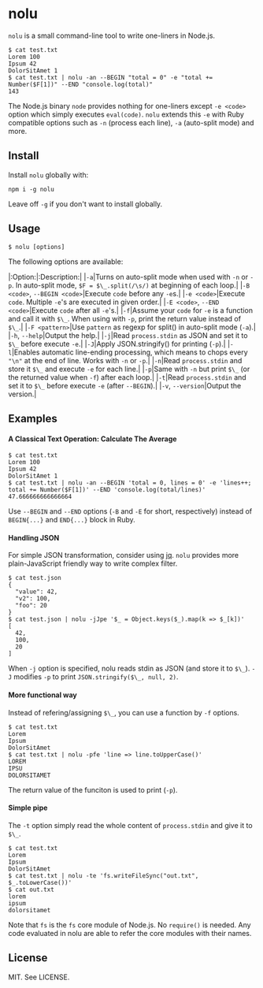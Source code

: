 # nolu

`nolu` is a small command-line tool to write one-liners in Node.js.

```
$ cat test.txt
Lorem 100
Ipsum 42
DolorSitAmet 1
$ cat test.txt | nolu -an --BEGIN "total = 0" -e "total += Number($F[1])" --END "console.log(total)"
143
```

The Node.js binary `node` provides nothing for one-liners except `-e <code>` option which simply executes `eval(code)`.
`nolu` extends this `-e` with Ruby compatible options such as `-n` (process each line), `-a` (auto-split mode) and more.

## Install

Install `nolu` globally with:

```
npm i -g nolu
```

Leave off `-g` if you don't want to install globally.

## Usage

```
$ nolu [options]
```

The following options are available:

|:Option:|:Description:|
|`-a`|Turns on auto-split mode when used with `-n` or `-p`. In auto-split mode, `$F = $\_.split(/\s/)` at beginning of each loop.|
|`-B <code>`, `--BEGIN <code>`|Execute `code` before any `-e`s.|
|`-e <code>`|Execute `code`. Multiple `-e`'s are executed in given order.|
|`-E <code>`, `--END <code>`|Execute `code` after all `-e`'s.|
|`-f`|Assume your `code` for `-e` is a function and call it with `$\_`. When using with `-p`, print the return value instead of `$\_`.|
|`-F <pattern>`|Use `pattern` as regexp for split() in auto-split mode (`-a`).|
|`-h`, `--help`|Output the help.|
|`-j`|Read `process.stdin` as JSON and set it to `$\_` before execute `-e`.|
|`-J`|Apply JSON.stringify() for printing (`-p`).|
|`-l`|Enables automatic line-ending processing, which means to chops every `"\n"` at the end of line. Works with `-n` or `-p`.|
|`-n`|Read `process.stdin` and store it `$\_` and execute `-e` for each line.|
|`-p`|Same with `-n` but print `$\_` (or the returned value when `-f`) after each loop.|
|`-t`|Read `process.stdin` and set it to `$\_` before execute `-e` (after `--BEGIN`).|
|`-v`, `--version`|Output the version.|

## Examples

#### A Classical Text Operation: Calculate The Average

```
$ cat test.txt
Lorem 100
Ipsum 42
DolorSitAmet 1
$ cat test.txt | nolu -an --BEGIN 'total = 0, lines = 0' -e 'lines++; total += Number($F[1])' --END 'console.log(total/lines)'
47.666666666666664
```

Use `--BEGIN` and `--END` options (`-B` and `-E` for short, respectively) instead of `BEGIN{...}` and `END{...}` block in Ruby.

#### Handling JSON

For simple JSON transformation, consider using [jq](https://stedolan.github.io/jq/).
`nolu` provides more plain-JavaScript friendly way to write complex filter.

```
$ cat test.json
{
  "value": 42,
  "v2": 100,
  "foo": 20
}
$ cat test.json | nolu -jJpe '$_ = Object.keys($_).map(k => $_[k])'
[
  42,
  100,
  20
]
```

When `-j` option is specified, nolu reads stdin as JSON (and store it to `$\_`).
`-J` modifies `-p` to print `JSON.stringify($\_, null, 2)`.

#### More functional way

Instead of refering/assigning `$\_`, you can use a function by `-f` options.

```
$ cat test.txt
Lorem
Ipsum
DolorSitAmet
$ cat test.txt | nolu -pfe 'line => line.toUpperCase()'
LOREM
IPSU
DOLORSITAMET
```

The return value of the funciton is used to print (`-p`).

#### Simple pipe

The `-t` option simply read the whole content of `process.stdin` and give it to `$\_`.

```
$ cat test.txt
Lorem
Ipsum
DolorSitAmet
$ cat test.txt | nolu -te 'fs.writeFileSync("out.txt", $_.toLowerCase())'
$ cat out.txt
lorem
ipsum
dolorsitamet
```

Note that `fs` is the `fs` core module of Node.js.
No `require()` is needed.
Any code evaluated in nolu are able to refer the core modules with their names.

## License

MIT. See LICENSE.
